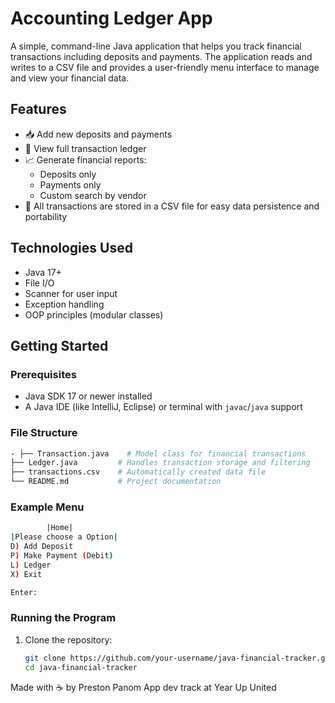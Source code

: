# Accounting Ledger App

A simple, command-line Java application that helps you track financial transactions including deposits and payments. The application reads and writes to a CSV file and provides a user-friendly menu interface to manage and view your financial data.

## Features

- 📥 Add new deposits and payments
- 📃 View full transaction ledger
- 📈 Generate financial reports:
  - Deposits only
  - Payments only
  - Custom search by vendor
- 💾 All transactions are stored in a CSV file for easy data persistence and portability

## Technologies Used

- Java 17+
- File I/O
- Scanner for user input
- Exception handling
- OOP principles (modular classes)

## Getting Started

### Prerequisites

- Java SDK 17 or newer installed
- A Java IDE (like IntelliJ, Eclipse) or terminal with `javac`/`java` support

### File Structure

 ```bash
- ├── Transaction.java    # Model class for financial transactions
├── Ledger.java         # Handles transaction storage and filtering
├── transactions.csv    # Automatically created data file
└── README.md           # Project documentation
 ```
### Example Menu

 ```bash
         |Home|
|Please choose a Option|
D) Add Deposit
P) Make Payment (Debit)
L) Ledger
X) Exit

Enter:
 ```

### Running the Program

1. Clone the repository:
   ```bash
   git clone https://github.com/your-username/java-financial-tracker.git
   cd java-financial-tracker
   ```
Made with ☕ by Preston Panom App dev track at Year Up United
